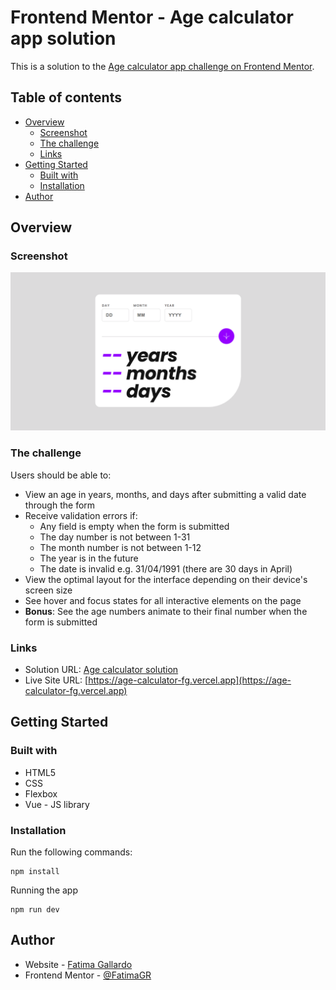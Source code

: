 # Frontend Mentor - Age calculator app solution

This is a solution to the [Age calculator app challenge on Frontend Mentor](https://www.frontendmentor.io/challenges/age-calculator-app-dF9DFFpj-Q).

## Table of contents

- [Overview](#overview)
  - [Screenshot](#screenshot)
  - [The challenge](#the-challenge)
  - [Links](#links)
- [Getting Started](#getting-started)
  - [Built with](#built-with)
  - [Installation](#installation)
- [Author](#author)
## Overview
### Screenshot

![](./src/assets/images/solution.png)
### The challenge

Users should be able to:

- View an age in years, months, and days after submitting a valid date through the form
- Receive validation errors if:
  - Any field is empty when the form is submitted
  - The day number is not between 1-31
  - The month number is not between 1-12
  - The year is in the future
  - The date is invalid e.g. 31/04/1991 (there are 30 days in April)
- View the optimal layout for the interface depending on their device's screen size
- See hover and focus states for all interactive elements on the page
- **Bonus**: See the age numbers animate to their final number when the form is submitted

### Links

- Solution URL: [Age calculator solution](https://your-solution-url.com)
- Live Site URL: [https://age-calculator-fg.vercel.app](https://age-calculator-fg.vercel.app)
## Getting Started
### Built with

- HTML5
- CSS
- Flexbox
- Vue - JS library
### Installation
Run the following commands:
```
npm install
```
Running the app
```
npm run dev
```
## Author

- Website - [Fatima Gallardo](https://porfolio-website-gules.vercel.app)
- Frontend Mentor - [@FatimaGR](https://www.frontendmentor.io/profile/FatimaGR)
